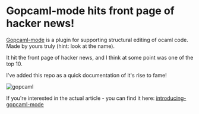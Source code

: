 # Gopcaml-mode hits front page of hacker news!

[Gopcaml-mode](https://gitlab.com/gopiandcode/gopcaml-mode) is a
plugin for supporting structural editing of ocaml code. Made by yours
truly (hint: look at the name).

It hit the front page of hacker news, and I think at some point was
one of the top 10.

I've added this repo as a quick documentation of it's rise to fame!

![gopcaml](https://github.com/gopiandcode/hit-front-page-of-hacker-news/)

If you're interested in the actual article - you can find it here: 
[introducing-gopcaml-mode](https://discuss.ocaml.org/t/introducing-gopcaml-mode-structural-ocaml-editing)

